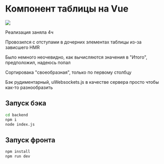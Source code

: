 # Компонент таблицы на Vue

![](https://github.com/dbl0null/vue-hierarchic-table/blob/main/usage.gif)

Реализация заняла 4ч

Провозился с отступами в дочерних элементах таблицы из-за зависшего HMR

Было немного неочевидно, как вычисляются значения в "Итого", предположил, надеюсь попал

Сортировака "своеобразная", только по первому столбцу

Бэк рудиментарный, uWebsockets.js в качестве сервера просто чтобы как-то разнообразить

## Запуск бэка 

```sh
cd backend
npm i
node index.js
```

## Запуск фронта

```sh
npm install
npm run dev

```
